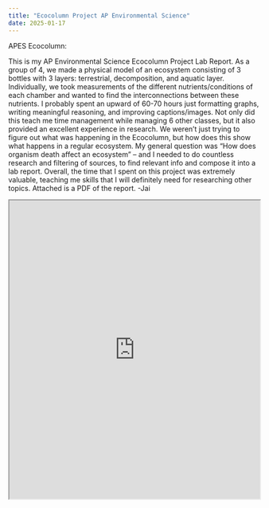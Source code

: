 ```yaml
---
title: "Ecocolumn Project AP Environmental Science"
date: 2025-01-17
---
```

APES Ecocolumn: 

This is my AP Environmental Science Ecocolumn Project Lab Report. As a group of 4, we made a physical model of an ecosystem consisting of 3 bottles with 3 layers: terrestrial, decomposition, and aquatic layer. Individually, we took measurements of the different nutrients/conditions of each chamber and wanted to find the interconnections between these nutrients. I probably spent an upward of 60-70 hours just formatting graphs, writing meaningful reasoning, and improving captions/images. Not only did this teach me time management while managing 6 other classes, but it also provided an excellent experience in research. We weren’t just trying to figure out what was happening in the Ecocolumn, but how does this show what happens in a regular ecosystem. My general question was “How does organism death affect an ecosystem” – and I needed to do countless research and filtering of sources, to find relevant info and compose it into a lab report. Overall, the time that I spent on this project was extremely valuable, teaching me skills that I will definitely need for researching other topics. Attached is a PDF of the report. -Jai


<iframe src="https://drive.google.com/file/d/1ZVg3tYiildPBJTxzDIJt3wKJk6NW4zqx/preview" width="100%" height="600px"></iframe>

